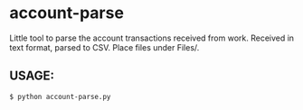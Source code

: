 # account-parse

Little tool to parse the account transactions received from work. Received in text format, parsed to CSV. Place files under Files/.

## USAGE:
```
$ python account-parse.py
```
